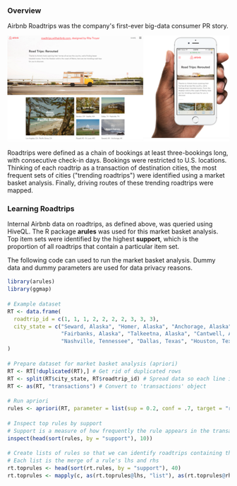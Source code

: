 ### Overview

Airbnb Roadtrips was the company's first-ever big-data consumer PR story. 

![](roadtrips_landing_design.png)

Roadtrips were defined as a chain of bookings at least three-bookings long, with consecutive check-in days. Bookings were restricted to U.S. locations. Thinking of each roadtrip as a transaction of destination cities, the most frequent sets of cities (\"trending roadtrips\") were identified using a market basket analysis. Finally, driving routes of these trending roadtrips were mapped.


### Learning Roadtrips

Internal Airbnb data on roadtrips, as defined above, was queried using HiveQL. The R package __arules__ was used for this market basket analysis. Top item sets were identified by the highest __support__, which is the proportion of all roadtrips that contain a particular item set.

The following code can used to run the market basket analysis. Dummy data and dummy parameters are used for data privacy reasons.

```R
library(arules)
library(ggmap)

# Example dataset
RT <- data.frame(
  roadtrip_id = c(1, 1, 1, 2, 2, 2, 2, 3, 3, 3),
  city_state = c("Seward, Alaska", "Homer, Alaska", "Anchorage, Alaska",
                 "Fairbanks, Alaska", "Talkeetna, Alaska", "Cantwell, Alaska", "Seward, Alaska",
                 "Nashville, Tennessee", "Dallas, Texas", "Houston, Texas")
) 

# Prepare dataset for market basket analysis (apriori)
RT <- RT[!duplicated(RT),] # Get rid of duplicated rows
RT <- split(RT$city_state, RT$roadtrip_id) # Spread data so each line is a roadtrip (ie "transaction")
RT <- as(RT, "transactions") # Convert to 'transactions' object

# Run apriori
rules <- apriori(RT, parameter = list(sup = 0.2, conf = .7, target = "rules", minlen = 2))

# Inspect top rules by support
# Support is a measure of how frequently the rule appears in the transactions
inspect(head(sort(rules, by = "support"), 10))

# Create lists of rules so that we can identify roadtrips containing those rules, then map them
# Each list is the merge of a rule's lhs and rhs
rt.toprules <- head(sort(rt.rules, by = "support"), 40)
rt.toprules <- mapply(c, as(rt.toprules@lhs, "list"), as(rt.toprules@rhs, "list"))
```

